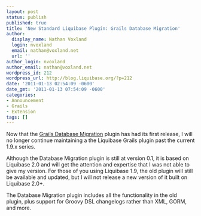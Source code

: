 ```yaml
---
layout: post
status: publish
published: true
title: 'New Standard Liquibase Plugin: Grails Database Migration'
author:
  display_name: Nathan Voxland
  login: nvoxland
  email: nathan@voxland.net
  url: ''
author_login: nvoxland
author_email: nathan@voxland.net
wordpress_id: 212
wordpress_url: http://blog.liquibase.org/?p=212
date: '2011-01-13 02:54:09 -0600'
date_gmt: '2011-01-13 07:54:09 -0600'
categories:
- Announcement
- Grails
- Extension
tags: []
---
```



Now that the <a href="http://grails-plugins.github.com/grails-database-migration/">Grails Database Migration</a> plugin has had its first release, I will no longer continue maintaining a the Liquibase Grails plugin past the current 1.9.x series.


Although the Database Migration plugin is still at version 0.1, it is based on Liquibase 2.0 and will get the attention and expertise that I was not able to give my version.  For those of you using Liquibase 1.9, the old plugin will still be available and updated, but I will not release a new version of it built on Liquibase 2.0+.


The Database Migration plugin includes all the functionality in the old plugin, plus support for Groovy DSL changelogs rather than XML,  GORM, and more.
